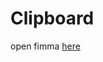 # Clipboard

open fimma [here](https://www.figma.com/file/mcuI3i3wvlLXLCo3ZDTyAS/clipboard-landing-page?type=design&node-id=0-1&mode=design&t=YNtCK9GWdSOWMZ1u-0)